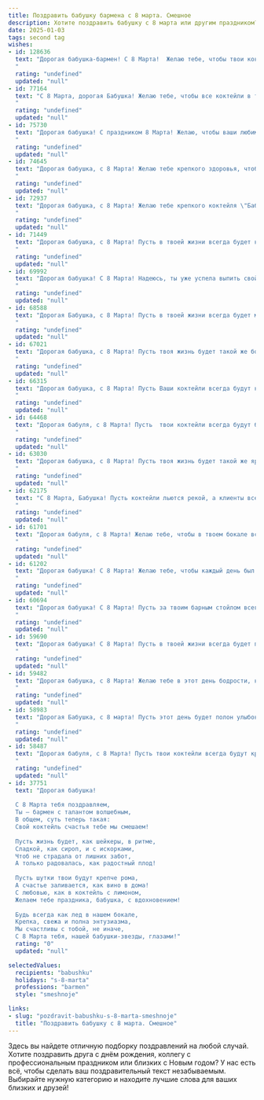 ```yaml
---
title: Поздравить бабушку бармена с 8 марта. Смешное
description: Хотите поздравить бабушку с 8 марта или другим праздником? Наш ИИ создаст незабываемое поздравление, а вы обязательно выделитесь среди других.  
date: 2025-01-03
tags: second tag
wishes:
- id: 128636
  text: "Дорогая бабушка-бармен! С 8 Марта!  Желаю тебе, чтобы твои коктейли всегда были крепче, чем твоя память на внуков (шутка!), а настроение —  всегда игристым, как лучшее шампанское! Пусть этот день будет таким же незабываемым, как твои фирменные миксы!  С праздником!
  "
  rating: "undefined"
  updated: "null"
- id: 77164
  text: "С 8 Марта, дорогая Бабушка! Желаю тебе, чтобы все коктейли в твоей жизни были такими же сладкими, как твои пироги, и чтобы гости всегда заказывали \"на посошок\"! 😉
  "
  rating: "undefined"
  updated: "null"
- id: 75730
  text: "Дорогая бабушка! С праздником 8 Марта! Желаю, чтобы ваши любимые коктейли всегда были под рукой, а гости - только с добрыми намерениями. Пусть каждый день будет таким же ярким и праздничным, как твой бар! 🥂
  "
  rating: "undefined"
  updated: "null"
- id: 74645
  text: "Дорогая бабушка, с 8 Марта! Желаю тебе крепкого здоровья, чтобы шейкер всегда был в твоих руках, а коктейли удавались на славу! Пусть твоя жизнь будет такой же яркой и искрящей, как твой любимый напиток! 🍸 🎉
  "
  rating: "undefined"
  updated: "null"
- id: 72937
  text: "Дорогая бабушка, с 8 Марта! Желаю тебе крепкого коктейля \"Бабушкин Мохито\", чтобы ты всегда была бодрой и веселой! А за рулем, как и всегда, пусть тебя везет внук, а не бокал! 😉🥂
  "
  rating: "undefined"
  updated: "null"
- id: 71449
  text: "Дорогая бабушка, с 8 Марта! Пусть в твоей жизни всегда будет как минимум один бокал хорошего вина, а в твоем сердце -  только положительные эмоции! 🎉🥂
  "
  rating: "undefined"
  updated: "null"
- id: 69992
  text: "Дорогая бабушка! С 8 Марта! Надеюсь, ты уже успела выпить свой утренний кофе, а может, даже и чего покрепче? 😉  С таким  барменским стажем ты точно знаешь, что нужно, чтобы праздник удался! 😁  Желаю тебе море улыбок, много тортиков и чтобы все вокруг тебя были в хорошем настроении! 🥂
  "
  rating: "undefined"
  updated: "null"
- id: 68588
  text: "Дорогая Бабушка, с 8 Марта! Пусть в твоей жизни всегда будет много шампанского, как в баре, и чтобы все мужчины были такими же милыми и понимающими, как твои любимые клиенты! 😉🥂
  "
  rating: "undefined"
  updated: "null"
- id: 67021
  text: "Дорогая бабушка, с 8 Марта! Пусть твоя жизнь будет такой же бодрящей, как коктейль \"Мохито\", а твои дни - такими же яркими, как цветные соломинки в \"Пина Коладе\"! 🍹🎉
  "
  rating: "undefined"
  updated: "null"
- id: 66315
  text: "Дорогая бабушка, с 8 Марта! Пусть Ваши коктейли всегда будут крепкими, а клиенты — весёлыми!  🍾🥂
  "
  rating: "undefined"
  updated: "null"
- id: 64468
  text: "Дорогая бабуля, с 8 Марта! Пусть  твои коктейли всегда будут божественны, а посетители —  приятны, как свежевыжатый сок! 🍹😉
  "
  rating: "undefined"
  updated: "null"
- id: 63030
  text: "Дорогая бабушка, с 8 Марта! Пусть твоя жизнь будет такой же яркой и пьянящей, как коктейли, которые ты мастерски готовишь за барной стойкой! 😉🥂
  "
  rating: "undefined"
  updated: "null"
- id: 62175
  text: "С 8 Марта, Бабушка! Пусть коктейли льются рекой, а клиенты всегда будут довольны твоим мастерством и харизмой! 😉🥂
  "
  rating: "undefined"
  updated: "null"
- id: 61701
  text: "Дорогая бабуля, с 8 Марта! Желаю тебе, чтобы в твоем бокале всегда был вкусный напиток, а в кругу твоих любимых - только хорошие люди! А еще, чтобы  в меню твоей жизни всегда было больше веселья, чем работы. ;)
  "
  rating: "undefined"
  updated: "null"
- id: 61202
  text: "Дорогая бабушка! С 8 Марта! Желаю тебе, чтобы каждый день был как коктейль \"Маргарита\": сладкий, освежающий и с ярким солнцем! А еще, чтобы твои любимые внуки всегда были послушными, как бармен перед буфетом! 😉🥂
  "
  rating: "undefined"
  updated: "null"
- id: 60694
  text: "Дорогая бабушка! С 8 Марта! Пусть за твоим барным стойлом всегда кипит жизнь, а коктейли получаются вкуснее, чем у самого умелого бармена! 🍸 😉
  "
  rating: "undefined"
  updated: "null"
- id: 59690
  text: "Дорогая бабушка! С 8 Марта! Пусть в твоей жизни всегда будет полный стакан (не только для гостей, конечно!), а жизнь будет такой же яркой и искрометной, как твои коктейли! 😉
  "
  rating: "undefined"
  updated: "null"
- id: 59482
  text: "Дорогая бабушка, с 8 Марта! Желаю тебе в этот день бодрости, как у молодого бармена, и чтобы каждый коктейль жизни был сладким и пьянящим! 🎉🥂
  "
  rating: "undefined"
  updated: "null"
- id: 58983
  text: "Дорогая Бабушка, с 8 марта! Пусть этот день будет полон улыбок, смеха и, конечно же, вкусных коктейлей, которые ты смешаешь лучше любого бармена! 😉🥂
  "
  rating: "undefined"
  updated: "null"
- id: 58487
  text: "Дорогая бабуля, с 8 Марта! Пусть твои коктейли всегда будут крепкими, а гости – веселыми! 😊 А главное, помни: в жизни, как и в баре, главное – знать меру, а если уж перебрала, то не забудь налить себе стакан воды! 😉🥂
  "
  rating: "undefined"
  updated: "null"
- id: 37751
  text: "Дорогая бабушка!
  
  С 8 Марта тебя поздравляем,
  Ты — бармен с талантом волшебным,
  В общем, суть теперь такая:
  Свой коктейль счастья тебе мы смешаем!
  
  Пусть жизнь будет, как шейкеры, в ритме,
  Сладкой, как сироп, и с искорками,
  Чтоб не страдала от лишних забот,
  А только радовалась, как радостный плод!
  
  Пусть шутки твои будут крепче рома,
  А счастье заливается, как вино в дома!
  С любовью, как в коктейль с лимоном,
  Желаем тебе праздника, бабушка, с вдохновением!
  
  Будь всегда как лед в нашем бокале,
  Крепка, свежа и полна энтузиазма,
  Мы счастливы с тобой, не иначе,
  С 8 Марта тебя, нашей бабушки-звезды, глазами!"
  rating: "0"
  updated: "null"

selectedValues:
  recipients: "babushku"
  holidays: "s-8-marta"
  professions: "barmen"
  style: "smeshnoje"

links:
- slug: "pozdravit-babushku-s-8-marta-smeshnoje"
  title: "Поздравить бабушку с 8 марта. Смешное"
---
```


Здесь вы найдете отличную подборку поздравлений на любой случай. 
Хотите поздравить друга с днём рождения, коллегу с профессиональным праздником или близких с Новым годом? У нас есть всё, чтобы сделать ваш поздравительный текст незабываемым. Выбирайте нужную категорию и находите лучшие слова для ваших близких и друзей!
